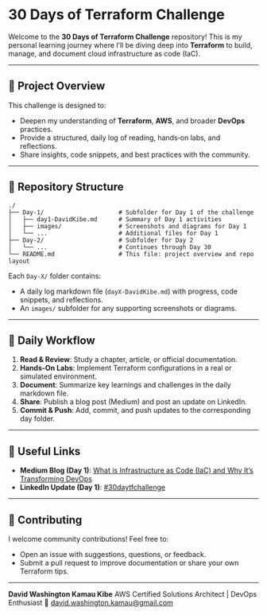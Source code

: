 # 30 Days of Terraform Challenge

Welcome to the **30 Days of Terraform Challenge** repository! This is my personal learning journey where I’ll be diving deep into **Terraform** to build, manage, and document cloud infrastructure as code (IaC).

---

## 🚀 Project Overview

This challenge is designed to:

* Deepen my understanding of **Terraform**, **AWS**, and broader **DevOps** practices.
* Provide a structured, daily log of reading, hands‑on labs, and reflections.
* Share insights, code snippets, and best practices with the community.

---

## 📂 Repository Structure

```
./
├── Day-1/                     # Subfolder for Day 1 of the challenge
│   ├── day1-DavidKibe.md      # Summary of Day 1 activities
│   ├── images/                # Screenshots and diagrams for Day 1
│   └── ...                    # Additional files for Day 1
├── Day-2/                     # Subfolder for Day 2
│   └── ...                    # Continues through Day 30
└── README.md                  # This file: project overview and repo layout
```

Each `Day-X/` folder contains:

* A daily log markdown file (`dayX-DavidKibe.md`) with progress, code snippets, and reflections.
* An `images/` subfolder for any supporting screenshots or diagrams.

---

## 📖 Daily Workflow

1. **Read & Review**: Study a chapter, article, or official documentation.
2. **Hands-On Labs**: Implement Terraform configurations in a real or simulated environment.
3. **Document**: Summarize key learnings and challenges in the daily markdown file.
4. **Share**: Publish a blog post (Medium) and post an update on LinkedIn.
5. **Commit & Push**: Add, commit, and push updates to the corresponding day folder.

---

## 🔗 Useful Links

* **Medium Blog (Day 1)**: [What is Infrastructure as Code (IaC) and Why It’s Transforming DevOps](#)
* **LinkedIn Update (Day 1)**: [#30daytfchallenge](#)

---

## 🤝 Contributing

I welcome community contributions! Feel free to:

* Open an issue with suggestions, questions, or feedback.
* Submit a pull request to improve documentation or share your own Terraform tips.

---

**David Washington Kamau Kibe**
AWS Certified Solutions Architect | DevOps Enthusiast
📧 [david.washington.kamau@gmail.com](mailto:david.washington.kamau@gmail.com)

